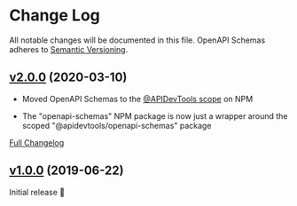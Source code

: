 Change Log
====================================================================================================
All notable changes will be documented in this file.
OpenAPI Schemas adheres to [Semantic Versioning](http://semver.org/).


[v2.0.0](https://github.com/APIDevTools/openapi-schemas/tree/v2.0.0) (2020-03-10)
----------------------------------------------------------------------------------------------------

- Moved OpenAPI Schemas to the [@APIDevTools scope](https://www.npmjs.com/org/apidevtools) on NPM

- The "openapi-schemas" NPM package is now just a wrapper around the scoped "@apidevtools/openapi-schemas" package

[Full Changelog](https://github.com/APIDevTools/openapi-schemas/compare/v1.0.3...v2.0.0)


[v1.0.0](https://github.com/APIDevTools/openapi-schemas/tree/v1.0.0) (2019-06-22)
----------------------------------------------------------------------------------------------------

Initial release 🎉
